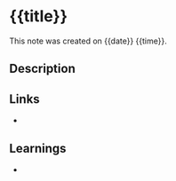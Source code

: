 # {{title}}

This note was created on {{date}} {{time}}.

## Description



## Links

- 

## Learnings

- 
